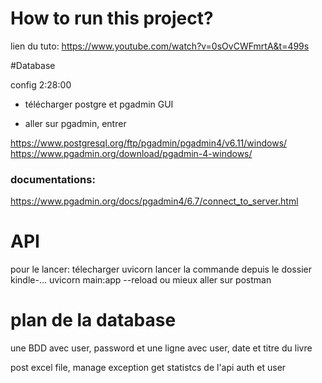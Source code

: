 # How to run this project?

lien du tuto: https://www.youtube.com/watch?v=0sOvCWFmrtA&t=499s

#Database 

config 2:28:00

- télécharger postgre et pgadmin GUI

- aller sur pgadmin, entrer 

https://www.postgresql.org/ftp/pgadmin/pgadmin4/v6.11/windows/
https://www.pgadmin.org/download/pgadmin-4-windows/

### documentations:
https://www.pgadmin.org/docs/pgadmin4/6.7/connect_to_server.html

# API 

pour le lancer: télecharger uvicorn
lancer la commande depuis le dossier kindle-...
uvicorn main:app --reload
ou mieux aller sur postman

# plan de la database

une BDD avec user, password
et une ligne avec user, date et titre du livre


post excel file, manage exception
get statistcs de l'api
auth et user



